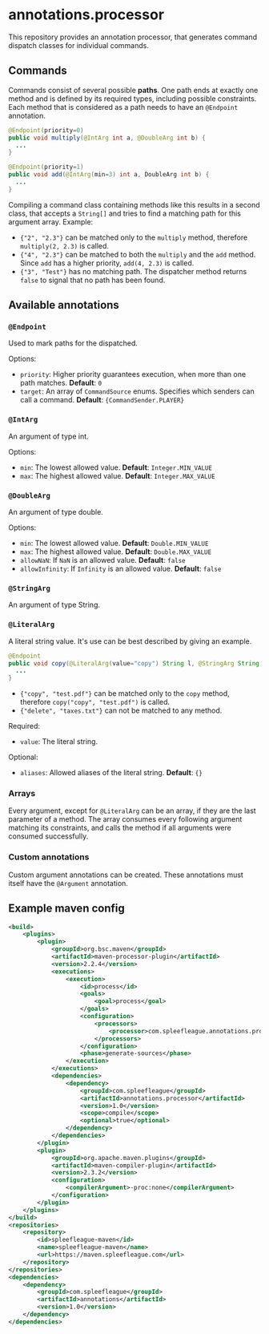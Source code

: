 # annotations.processor

This repository provides an annotation processor, that generates command dispatch classes for individual commands.

## Commands

Commands consist of several possible __paths__. One path ends at exactly one method and is defined by its required types, including possible constraints.
Each method that is considered as a path needs to have an `@Endpoint` annotation.

```Java
@Endpoint(priority=0)
public void multiply(@IntArg int a, @DoubleArg int b) {
  ...
}

@Endpoint(priority=1)
public void add(@IntArg(min=3) int a, DoubleArg int b) {
  ...
}
```

Compiling a command class containing methods like this results in a second class, that accepts a `String[]` and tries to find a matching path for this argument array.
Example:
 - `{"2", "2.3"}` can be matched only to the `multiply` method, therefore `multiply(2, 2.3)` is called.
 - `{"4", "2.3"}` can be matched to both the `multiply` and the `add` method. Since `add` has a higher priority, `add(4, 2.3)` is called.
 - `{"3", "Test"}` has no matching path. The dispatcher method returns `false` to signal that no path has been found.

## Available annotations

### `@Endpoint`

Used to mark paths for the dispatched.

Options:
 - `priority`: Higher priority guarantees execution, when more than one path matches. __Default__: `0`
 - `target`: An array of `CommandSource` enums. Specifies which senders can call a command. __Default__: `{CommandSender.PLAYER}`

### `@IntArg`

An argument of type int.

Options:
 - `min`: The lowest allowed value. __Default__: `Integer.MIN_VALUE`
 - `max`: The highest allowed value. __Default__: `Integer.MAX_VALUE`

### `@DoubleArg`

An argument of type double.

Options:
 - `min`: The lowest allowed value. __Default__: `Double.MIN_VALUE`
 - `max`: The highest allowed value. __Default__: `Double.MAX_VALUE`
 - `allowNaN`: If `NaN` is an allowed value. __Default__: `false`
 - `allowInfinity`: If `Infinity` is an allowed value. __Default__: `false`

### `@StringArg`

An argument of type String.

### `@LiteralArg`

A literal string value. It's use can be best described by giving an example.

```Java
@Endpoint
public void copy(@LiteralArg(value="copy") String l, @StringArg String msg) {
  ...
}
```
- `{"copy", "test.pdf"}` can be matched only to the `copy` method, therefore `copy("copy", "test.pdf")` is called.
- `{"delete", "taxes.txt"}` can not be matched to any method. 

Required:
 - `value`: The literal string.

Optional:
 - `aliases`: Allowed aliases of the literal string. __Default__: `{}`

### Arrays

Every argument, except for `@LiteralArg` can be an array, if they are the last parameter of a method.
The array consumes every following argument matching its constraints, and calls the method if all arguments were consumed successfully.

### Custom annotations

Custom argument annotations can be created. These annotations must itself have the `@Argument` annotation.

## Example maven config

```xml
<build> 
    <plugins>
        <plugin>
            <groupId>org.bsc.maven</groupId>
            <artifactId>maven-processor-plugin</artifactId>
            <version>2.2.4</version>
            <executions>
                <execution>
                    <id>process</id>
                    <goals>
                        <goal>process</goal>
                    </goals>
                    <configuration>
                        <processors>
                            <processor>com.spleefleague.annotations.processor.Processor</processor>
                        </processors>
                    </configuration>
                    <phase>generate-sources</phase>
                </execution>
            </executions>
            <dependencies>
                <dependency>
                    <groupId>com.spleefleague</groupId>
                    <artifactId>annotations.processor</artifactId>
                    <version>1.0</version>
                    <scope>compile</scope>
                    <optional>true</optional>
                </dependency>
            </dependencies>
        </plugin>
        <plugin>
            <groupId>org.apache.maven.plugins</groupId>
            <artifactId>maven-compiler-plugin</artifactId>
            <version>2.3.2</version>
            <configuration>
                <compilerArgument>-proc:none</compilerArgument>
            </configuration>
        </plugin>
    </plugins> 
</build>
<repositories>
    <repository>
        <id>spleefleague-maven</id>
        <name>spleefleague-maven</name>
        <url>https://maven.spleefleague.com</url>
    </repository>
</repositories>
<dependencies>
    <dependency>
        <groupId>com.spleefleague</groupId>
        <artifactId>annotations</artifactId>
        <version>1.0</version>
    </dependency>
</dependencies>
```
